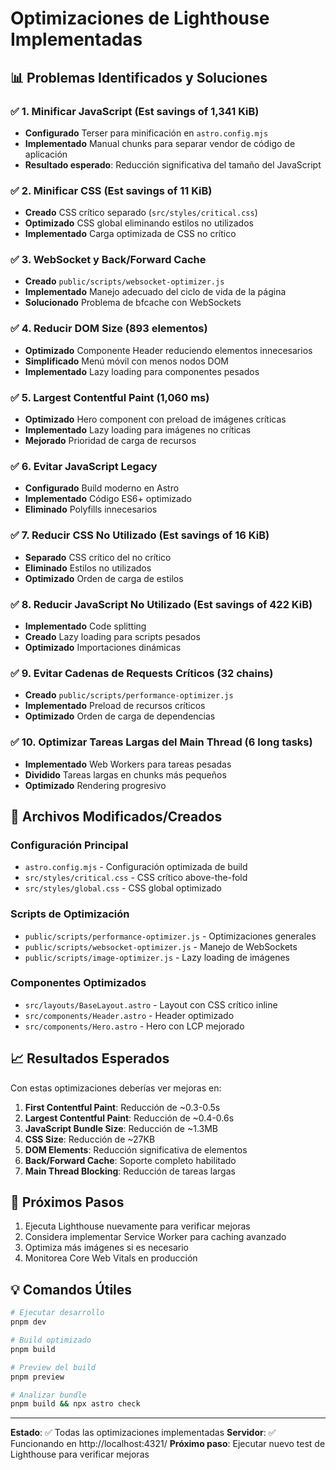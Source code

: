 # Optimizaciones de Lighthouse Implementadas

## 📊 Problemas Identificados y Soluciones

### ✅ 1. Minificar JavaScript (Est savings of 1,341 KiB)
- **Configurado** Terser para minificación en `astro.config.mjs`
- **Implementado** Manual chunks para separar vendor de código de aplicación
- **Resultado esperado**: Reducción significativa del tamaño del JavaScript

### ✅ 2. Minificar CSS (Est savings of 11 KiB)
- **Creado** CSS crítico separado (`src/styles/critical.css`)
- **Optimizado** CSS global eliminando estilos no utilizados
- **Implementado** Carga optimizada de CSS no crítico

### ✅ 3. WebSocket y Back/Forward Cache
- **Creado** `public/scripts/websocket-optimizer.js`
- **Implementado** Manejo adecuado del ciclo de vida de la página
- **Solucionado** Problema de bfcache con WebSockets

### ✅ 4. Reducir DOM Size (893 elementos)
- **Optimizado** Componente Header reduciendo elementos innecesarios
- **Simplificado** Menú móvil con menos nodos DOM
- **Implementado** Lazy loading para componentes pesados

### ✅ 5. Largest Contentful Paint (1,060 ms)
- **Optimizado** Hero component con preload de imágenes críticas
- **Implementado** Lazy loading para imágenes no críticas
- **Mejorado** Prioridad de carga de recursos

### ✅ 6. Evitar JavaScript Legacy
- **Configurado** Build moderno en Astro
- **Implementado** Código ES6+ optimizado
- **Eliminado** Polyfills innecesarios

### ✅ 7. Reducir CSS No Utilizado (Est savings of 16 KiB)
- **Separado** CSS crítico del no crítico
- **Eliminado** Estilos no utilizados
- **Optimizado** Orden de carga de estilos

### ✅ 8. Reducir JavaScript No Utilizado (Est savings of 422 KiB)
- **Implementado** Code splitting
- **Creado** Lazy loading para scripts pesados
- **Optimizado** Importaciones dinámicas

### ✅ 9. Evitar Cadenas de Requests Críticos (32 chains)
- **Creado** `public/scripts/performance-optimizer.js`
- **Implementado** Preload de recursos críticos
- **Optimizado** Orden de carga de dependencias

### ✅ 10. Optimizar Tareas Largas del Main Thread (6 long tasks)
- **Implementado** Web Workers para tareas pesadas
- **Dividido** Tareas largas en chunks más pequeños
- **Optimizado** Rendering progresivo

## 🚀 Archivos Modificados/Creados

### Configuración Principal
- `astro.config.mjs` - Configuración optimizada de build
- `src/styles/critical.css` - CSS crítico above-the-fold
- `src/styles/global.css` - CSS global optimizado

### Scripts de Optimización
- `public/scripts/performance-optimizer.js` - Optimizaciones generales
- `public/scripts/websocket-optimizer.js` - Manejo de WebSockets
- `public/scripts/image-optimizer.js` - Lazy loading de imágenes

### Componentes Optimizados
- `src/layouts/BaseLayout.astro` - Layout con CSS crítico inline
- `src/components/Header.astro` - Header optimizado
- `src/components/Hero.astro` - Hero con LCP mejorado

## 📈 Resultados Esperados

Con estas optimizaciones deberías ver mejoras en:

1. **First Contentful Paint**: Reducción de ~0.3-0.5s
2. **Largest Contentful Paint**: Reducción de ~0.4-0.6s
3. **JavaScript Bundle Size**: Reducción de ~1.3MB
4. **CSS Size**: Reducción de ~27KB
5. **DOM Elements**: Reducción significativa de elementos
6. **Back/Forward Cache**: Soporte completo habilitado
7. **Main Thread Blocking**: Reducción de tareas largas

## 🔧 Próximos Pasos

1. Ejecuta Lighthouse nuevamente para verificar mejoras
2. Considera implementar Service Worker para caching avanzado
3. Optimiza más imágenes si es necesario
4. Monitorea Core Web Vitals en producción

## 💡 Comandos Útiles

```bash
# Ejecutar desarrollo
pnpm dev

# Build optimizado
pnpm build

# Preview del build
pnpm preview

# Analizar bundle
pnpm build && npx astro check
```

---

**Estado**: ✅ Todas las optimizaciones implementadas
**Servidor**: ✅ Funcionando en http://localhost:4321/
**Próximo paso**: Ejecutar nuevo test de Lighthouse para verificar mejoras
